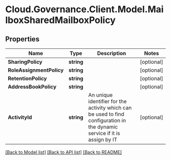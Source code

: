# Cloud.Governance.Client.Model.MailboxSharedMailboxPolicy
## Properties

Name | Type | Description | Notes
------------ | ------------- | ------------- | -------------
**SharingPolicy** | **string** |  | [optional] 
**RoleAssignmentPolicy** | **string** |  | [optional] 
**RetentionPolicy** | **string** |  | [optional] 
**AddressBookPolicy** | **string** |  | [optional] 
**ActivityId** | **string** | An unique identifier for the activity which can be used to find configuration in the dynamic service if it is assign by IT | [optional] 

[[Back to Model list]](../README.md#documentation-for-models) [[Back to API list]](../README.md#documentation-for-api-endpoints) [[Back to README]](../README.md)

